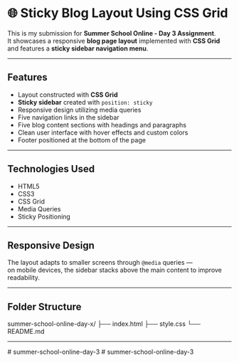# 🌐 Sticky Blog Layout Using CSS Grid

This is my submission for **Summer School Online - Day 3 Assignment**.  
It showcases a responsive **blog page layout** implemented with **CSS Grid** and features a **sticky sidebar navigation menu**.

---

## Features

* Layout constructed with **CSS Grid**  
* **Sticky sidebar** created with `position: sticky`  
* Responsive design utilizing media queries  
* Five navigation links in the sidebar  
* Five blog content sections with headings and paragraphs  
* Clean user interface with hover effects and custom colors  
* Footer positioned at the bottom of the page

---

## Technologies Used

* HTML5  
* CSS3  
* CSS Grid  
* Media Queries  
* Sticky Positioning

---

## Responsive Design

The layout adapts to smaller screens through `@media` queries —  
on mobile devices, the sidebar stacks above the main content to improve readability.

---

## Folder Structure

summer-school-online-day-x/
├── index.html
├── style.css
└── README.md

---
#   s u m m e r - s c h o o l - o n l i n e - d a y - 3 
 
 #   s u m m e r - s c h o o l - o n l i n e - d a y - 3  
 